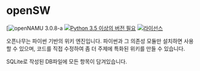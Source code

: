 # openSW
[![openNAMU 3.0.8-a](https://img.shields.io/badge/openNAMU/3.0.8-a/brightgreen.svg)
[![Python 3.5 이상의 버전 필요](https://img.shields.io/badge/python-3.5%20or%20higher-blue.svg)](https://python.org)
[![라이선스](https://img.shields.io/badge/license-BSD%203--Clause-lightgrey.svg)](./LICENSE)


오픈나무는 파이썬 기반의 위키 엔진입니다. 파이썬과 그 의존성 모듈만 설치하면 사용할 수 있으며, 코드를 직접 수정하여 좀 더 주제에 특화된 위키를 만들 수 있습니다.

SQLite로 작성된 DB파일에 모든 항목이 담겨있습니다.
